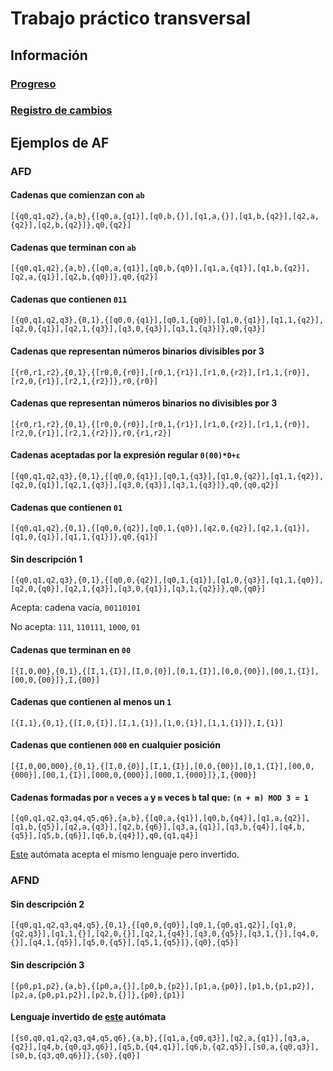 # Trabajo práctico transversal

## Información

### [Progreso](https://crysok.notion.site/ae7b8a639c6b4d9fba998113b64b34c5?v=1f1ea6e9819e4484a3326136c6f5bf11)

### [Registro de cambios](CHANGELOG.md)

## Ejemplos de AF

### AFD

#### Cadenas que comienzan con `ab`

```plaintext
[{q0,q1,q2},{a,b},{[q0,a,{q1}],[q0,b,{}],[q1,a,{}],[q1,b,{q2}],[q2,a,{q2}],[q2,b,{q2}]},q0,{q2}]
```

#### Cadenas que terminan con `ab`

```plaintext
[{q0,q1,q2},{a,b},{[q0,a,{q1}],[q0,b,{q0}],[q1,a,{q1}],[q1,b,{q2}],[q2,a,{q1}],[q2,b,{q0}]},q0,{q2}]
```

#### Cadenas que contienen `011`

```plaintext
[{q0,q1,q2,q3},{0,1},{[q0,0,{q1}],[q0,1,{q0}],[q1,0,{q1}],[q1,1,{q2}],[q2,0,{q1}],[q2,1,{q3}],[q3,0,{q3}],[q3,1,{q3}]},q0,{q3}]
```

#### Cadenas que representan números binarios divisibles por 3

```plaintext
[{r0,r1,r2},{0,1},{[r0,0,{r0}],[r0,1,{r1}],[r1,0,{r2}],[r1,1,{r0}],[r2,0,{r1}],[r2,1,{r2}]},r0,{r0}]
```

#### Cadenas que representan números binarios **no** divisibles por 3

```text
[{r0,r1,r2},{0,1},{[r0,0,{r0}],[r0,1,{r1}],[r1,0,{r2}],[r1,1,{r0}],[r2,0,{r1}],[r2,1,{r2}]},r0,{r1,r2}]
```

#### Cadenas aceptadas por la expresión regular `0(00)*0+ε`

```text
[{q0,q1,q2,q3},{0,1},{[q0,0,{q1}],[q0,1,{q3}],[q1,0,{q2}],[q1,1,{q2}],[q2,0,{q1}],[q2,1,{q3}],[q3,0,{q3}],[q3,1,{q3}]},q0,{q0,q2}]
```

#### Cadenas que contienen `01`

```text
[{q0,q1,q2},{0,1},{[q0,0,{q2}],[q0,1,{q0}],[q2,0,{q2}],[q2,1,{q1}],[q1,0,{q1}],[q1,1,{q1}]},q0,{q1}]
```

#### Sin descripción 1

```text
[{q0,q1,q2,q3},{0,1},{[q0,0,{q2}],[q0,1,{q1}],[q1,0,{q3}],[q1,1,{q0}],[q2,0,{q0}],[q2,1,{q3}],[q3,0,{q1}],[q3,1,{q2}]},q0,{q0}]
```

Acepta: cadena vacía, `00110101`

No acepta: `111`, `110111`, `1000`, `01`

#### Cadenas que terminan en `00`

```text
[{I,0,00},{0,1},{[I,1,{I}],[I,0,{0}],[0,1,{I}],[0,0,{00}],[00,1,{I}],[00,0,{00}]},I,{00}]
```

#### Cadenas que contienen al menos un `1`

```text
[{I,1},{0,1},{[I,0,{I}],[I,1,{1}],[1,0,{1}],[1,1,{1}]},I,{1}]
```

#### Cadenas que contienen `000` en cualquier posición

```text
[{I,0,00,000},{0,1},{[I,0,{0}],[I,1,{I}],[0,0,{00}],[0,1,{I}],[00,0,{000}],[00,1,{I}],[000,0,{000}],[000,1,{000}]},I,{000}]
```

#### Cadenas formadas por `n` veces `a` y `m` veces `b` tal que: `(n + m) MOD 3 = 1`

```text
[{q0,q1,q2,q3,q4,q5,q6},{a,b},{[q0,a,{q1}],[q0,b,{q4}],[q1,a,{q2}],[q1,b,{q5}],[q2,a,{q3}],[q2,b,{q6}],[q3,a,{q1}],[q3,b,{q4}],[q4,b,{q5}],[q5,b,{q6}],[q6,b,{q4}]},q0,{q1,q4}]
```

[Este](#lenguaje-invertido-de-este-autómata) autómata acepta el mismo lenguaje pero invertido.

### AFND

#### Sin descripción 2

```text
[{q0,q1,q2,q3,q4,q5},{0,1},{[q0,0,{q0}],[q0,1,{q0,q1,q2}],[q1,0,{q2,q3}],[q1,1,{}],[q2,0,{}],[q2,1,{q4}],[q3,0,{q5}],[q3,1,{}],[q4,0,{}],[q4,1,{q5}],[q5,0,{q5}],[q5,1,{q5}]},{q0},{q5}]
```

#### Sin descripción 3

```text
[{p0,p1,p2},{a,b},{[p0,a,{}],[p0,b,{p2}],[p1,a,{p0}],[p1,b,{p1,p2}],[p2,a,{p0,p1,p2}],[p2,b,{}]},{p0},{p1}]
```

#### Lenguaje invertido de [este](#cadenas-formadas-por-n-veces-a-y-m-veces-b-tal-que-n--m-mod-3--1) autómata

```text
[{s0,q0,q1,q2,q3,q4,q5,q6},{a,b},{[q1,a,{q0,q3}],[q2,a,{q1}],[q3,a,{q2}],[q4,b,{q0,q3,q6}],[q5,b,{q4,q1}],[q6,b,{q2,q5}],[s0,a,{q0,q3}],[s0,b,{q3,q0,q6}]},{s0},{q0}]
```
